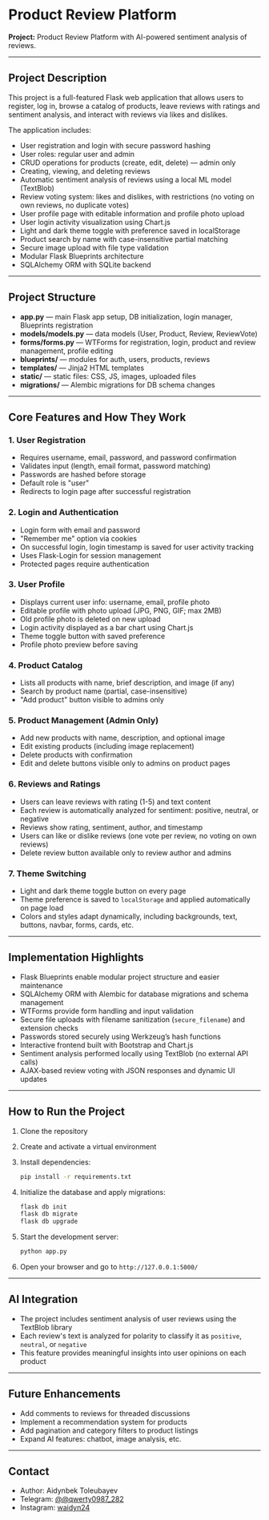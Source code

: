 # Product Review Platform

**Project:** Product Review Platform with AI-powered sentiment analysis of reviews.

---

## Project Description

This project is a full-featured Flask web application that allows users to register, log in, browse a catalog of products, leave reviews with ratings and sentiment analysis, and interact with reviews via likes and dislikes.

The application includes:

* User registration and login with secure password hashing
* User roles: regular user and admin
* CRUD operations for products (create, edit, delete) — admin only
* Creating, viewing, and deleting reviews
* Automatic sentiment analysis of reviews using a local ML model (TextBlob)
* Review voting system: likes and dislikes, with restrictions (no voting on own reviews, no duplicate votes)
* User profile page with editable information and profile photo upload
* User login activity visualization using Chart.js
* Light and dark theme toggle with preference saved in localStorage
* Product search by name with case-insensitive partial matching
* Secure image upload with file type validation
* Modular Flask Blueprints architecture
* SQLAlchemy ORM with SQLite backend

---

## Project Structure

* **app.py** — main Flask app setup, DB initialization, login manager, Blueprints registration
* **models/models.py** — data models (User, Product, Review, ReviewVote)
* **forms/forms.py** — WTForms for registration, login, product and review management, profile editing
* **blueprints/** — modules for auth, users, products, reviews
* **templates/** — Jinja2 HTML templates
* **static/** — static files: CSS, JS, images, uploaded files
* **migrations/** — Alembic migrations for DB schema changes

---

## Core Features and How They Work

### 1. User Registration

* Requires username, email, password, and password confirmation
* Validates input (length, email format, password matching)
* Passwords are hashed before storage
* Default role is "user"
* Redirects to login page after successful registration

### 2. Login and Authentication

* Login form with email and password
* "Remember me" option via cookies
* On successful login, login timestamp is saved for user activity tracking
* Uses Flask-Login for session management
* Protected pages require authentication

### 3. User Profile

* Displays current user info: username, email, profile photo
* Editable profile with photo upload (JPG, PNG, GIF; max 2MB)
* Old profile photo is deleted on new upload
* Login activity displayed as a bar chart using Chart.js
* Theme toggle button with saved preference
* Profile photo preview before saving

### 4. Product Catalog

* Lists all products with name, brief description, and image (if any)
* Search by product name (partial, case-insensitive)
* "Add product" button visible to admins only

### 5. Product Management (Admin Only)

* Add new products with name, description, and optional image
* Edit existing products (including image replacement)
* Delete products with confirmation
* Edit and delete buttons visible only to admins on product pages

### 6. Reviews and Ratings

* Users can leave reviews with rating (1-5) and text content
* Each review is automatically analyzed for sentiment: positive, neutral, or negative
* Reviews show rating, sentiment, author, and timestamp
* Users can like or dislike reviews (one vote per review, no voting on own reviews)
* Delete review button available only to review author and admins

### 7. Theme Switching

* Light and dark theme toggle button on every page
* Theme preference is saved to `localStorage` and applied automatically on page load
* Colors and styles adapt dynamically, including backgrounds, text, buttons, navbar, forms, cards, etc.

---

## Implementation Highlights

* Flask Blueprints enable modular project structure and easier maintenance
* SQLAlchemy ORM with Alembic for database migrations and schema management
* WTForms provide form handling and input validation
* Secure file uploads with filename sanitization (`secure_filename`) and extension checks
* Passwords stored securely using Werkzeug’s hash functions
* Interactive frontend built with Bootstrap and Chart.js
* Sentiment analysis performed locally using TextBlob (no external API calls)
* AJAX-based review voting with JSON responses and dynamic UI updates

---

## How to Run the Project

1. Clone the repository
2. Create and activate a virtual environment
3. Install dependencies:

   ```bash
   pip install -r requirements.txt
   ```
4. Initialize the database and apply migrations:

   ```bash
   flask db init
   flask db migrate
   flask db upgrade
   ```
5. Start the development server:

   ```bash
   python app.py
   ```
6. Open your browser and go to `http://127.0.0.1:5000/`

---

## AI Integration

* The project includes sentiment analysis of user reviews using the TextBlob library
* Each review's text is analyzed for polarity to classify it as `positive`, `neutral`, or `negative`
* This feature provides meaningful insights into user opinions on each product

---

## Future Enhancements

* Add comments to reviews for threaded discussions
* Implement a recommendation system for products
* Add pagination and category filters to product listings
* Expand AI features: chatbot, image analysis, etc.

---

## Contact

* Author: Aidynbek Toleubayev
* Telegram: [@@qwerty0987_282](https://t.me/surfloo)
* Instagram: [waidyn24](https://instagram.com/waidyn24)



